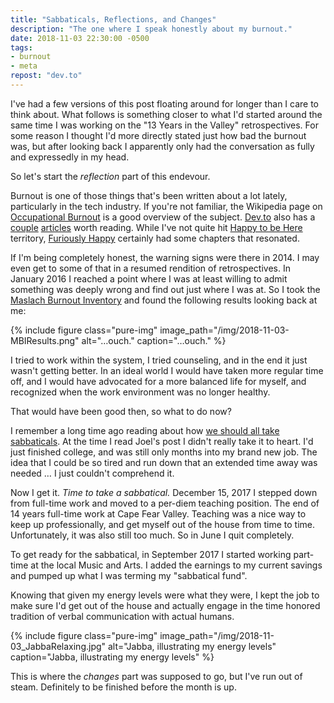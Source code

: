 ```yaml
---
title: "Sabbaticals, Reflections, and Changes"
description: "The one where I speak honestly about my burnout."
date: 2018-11-03 22:30:00 -0500
tags:
- burnout
- meta
repost: "dev.to"
---
```


I've had a few versions of this post floating around for longer than I care to think about. What follows is something closer to what I'd started around the same time I was working on the "13 Years in the Valley" retrospectives. For some reason I thought I'd more directly stated just how bad the burnout was, but after looking back I apparently only had the conversation as fully and expressedly in my head.

So let's start the *reflection* part of this endevour.
<!--more-->
Burnout is one of those things that's been written about a lot lately, particularly in the tech industry. If you're not familiar, the Wikipedia page on [Occupational Burnout][7] is a good overview of the subject. [Dev.to](https://dev.to) also has a [couple][5] [articles][4] worth reading. While I've not quite hit [Happy to be Here][2] territory, [Furiously Happy][3] certainly had some chapters that resonated.

If I'm being completely honest, the warning signs were there in 2014. I may even get to some of that in a resumed rendition of retrospectives. In January 2016 I reached a point where I was at least willing to admit something was deeply wrong and find out just where I was at. So I took the [Maslach Burnout Inventory][6] and found the following results looking back at me:

{% include figure class="pure-img" image_path="/img/2018-11-03-MBIResults.png" alt="&hellip;ouch." caption="&hellip;ouch." %}

I tried to work within the system, I tried counseling, and in the end it just wasn't getting better. In an ideal world I would have taken more regular time off, and I would have advocated for a more balanced life for myself, and recognized when the work environment was no longer healthy.

That would have been good then, so what to do now?

I remember a long time ago reading about how [we should all take sabbaticals][1]. At the time I read Joel's post I didn't really take it to heart. I'd just finished college, and was still only months into my brand new job. The idea that I could be so tired and run down that an extended time away was needed &hellip; I just couldn't comprehend it.

Now I get it. *Time to take a sabbatical.* December 15, 2017 I stepped down from full-time work and moved to a per-diem teaching position. The end of 14 years full-time work at Cape Fear Valley. Teaching was a nice way to keep up professionally, and get myself out of the house from time to time. Unfortunately, it was also still too much. So in June I quit completely.

To get ready for the sabbatical, in September 2017 I started working part-time at the local Music and Arts. I added the earnings to my current savings and pumped up what I was terming my "sabbatical fund".

Knowing that given my energy levels were what they were, I kept the job to make sure I'd get out of the house and actually engage in the time honored tradition of verbal communication with actual humans.

{% include figure class="pure-img" image_path="/img/2018-11-03_JabbaRelaxing.jpg" alt="Jabba, illustrating my energy levels" caption="Jabba, illustrating my energy levels" %}

This is where the *changes* part was supposed to go, but I've run out of steam. Definitely to be finished before the month is up.

[1]: https://www.joelonsoftware.com/2000/03/18/more-on-sabbaticals/
[2]: https://www.popehat.com/2015/05/21/happy-to-be-here/
[3]: http://thebloggess.com/furiously-happy/
[4]: https://dev.to/wolfemurray/burnout-8hk
[5]: https://dev.to/mary_grace/burnout-what-happens-when-you-take-on-too-much-74d
[6]: https://en.wikipedia.org/wiki/Maslach_Burnout_Inventory
[7]: https://en.wikipedia.org/wiki/Occupational_burnout
